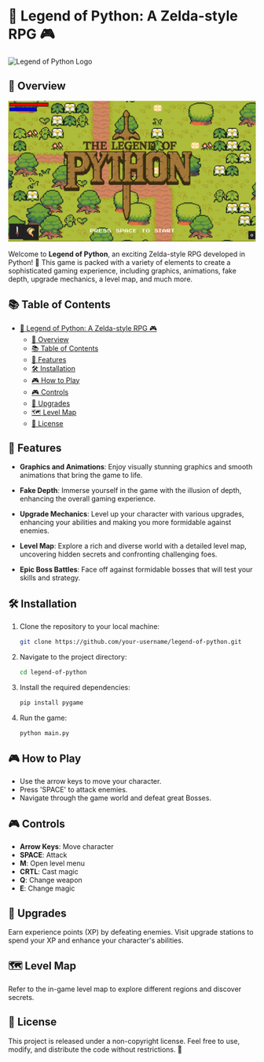 # 🐍 Legend of Python: A Zelda-style RPG 🎮

![Legend of Python Logo](https://i.ytimg.com/vi/QU1pPzEGrqw/maxresdefault.jpg)

## 🚀 Overview

![Game Overview](graphics/README/gameplay_img.PNG)

Welcome to **Legend of Python**, an exciting Zelda-style RPG developed in Python! 🎉 This game is packed with a variety of elements to create a sophisticated gaming experience, including graphics, animations, fake depth, upgrade mechanics, a level map, and much more.

## 📚 Table of Contents

- [🐍 Legend of Python: A Zelda-style RPG 🎮](#-legend-of-python-a-zelda-style-rpg-)
  - [🚀 Overview](#-overview)
  - [📚 Table of Contents](#-table-of-contents)
  - [🌟 Features](#-features)
  - [🛠️ Installation](#️-installation)
  - [🎮 How to Play](#-how-to-play)
  - [🎮 Controls](#-controls)
  - [🚀 Upgrades](#-upgrades)
  - [🗺️ Level Map](#️-level-map)
  - [📄 License](#-license)

## 🌟 Features

- **Graphics and Animations**: Enjoy visually stunning graphics and smooth animations that bring the game to life.

- **Fake Depth**: Immerse yourself in the game with the illusion of depth, enhancing the overall gaming experience.

- **Upgrade Mechanics**: Level up your character with various upgrades, enhancing your abilities and making you more formidable against enemies.

- **Level Map**: Explore a rich and diverse world with a detailed level map, uncovering hidden secrets and confronting challenging foes.

- **Epic Boss Battles**: Face off against formidable bosses that will test your skills and strategy.

## 🛠️ Installation

1. Clone the repository to your local machine:

   ```bash
   git clone https://github.com/your-username/legend-of-python.git

2. Navigate to the project directory:

    ```bash
    cd legend-of-python
    ```

3. Install the required dependencies:

    ```bash
    pip install pygame
    ```

4. Run the game:

    ```bash
    python main.py
    ```

## 🎮 How to Play

- Use the arrow keys to move your character.
- Press 'SPACE' to attack enemies.
- Navigate through the game world and defeat great Bosses.

## 🎮 Controls

- **Arrow Keys**: Move character
- **SPACE**: Attack
- **M**: Open level menu
- **CRTL**: Cast magic
- **Q**: Change weapon
- **E**: Change magic

## 🚀 Upgrades

Earn experience points (XP) by defeating enemies. Visit upgrade stations to spend your XP and enhance your character's abilities.

## 🗺️ Level Map

Refer to the in-game level map to explore different regions and discover secrets.

## 📄 License

This project is released under a non-copyright license. Feel free to use, modify, and distribute the code without restrictions. 📜
